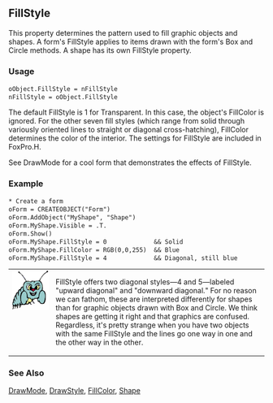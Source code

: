 ## FillStyle

This property determines the pattern used to fill graphic objects and shapes. A form's FillStyle applies to items drawn with the form's Box and Circle methods. A shape has its own FillStyle property.

### Usage

```foxpro
oObject.FillStyle = nFillStyle
nFillStyle = oObject.FillStyle
```

The default FillStyle is 1 for Transparent. In this case, the object's FillColor is ignored. For the other seven fill styles (which range from solid through variously oriented lines to straight or diagonal cross-hatching), FillColor determines the color of the interior. The settings for FillStyle are included in FoxPro.H.

See DrawMode for a cool form that demonstrates the effects of FillStyle.

### Example

```foxpro
* Create a form
oForm = CREATEOBJECT("Form")
oForm.AddObject("MyShape", "Shape")
oForm.MyShape.Visible = .T.
oForm.Show()
oForm.MyShape.FillStyle = 0             && Solid
oForm.MyShape.FillColor = RGB(0,0,255)  && Blue
oForm.MyShape.FillStyle = 4             && Diagonal, still blue
```
<table>
<tr>
  <td width="17%" valign="top">
<img width="95" height="78" src="bug.gif">
  </td>
  <td width="83%">
  <p>FillStyle offers two diagonal styles&mdash;4 and 5&mdash;labeled &quot;upward diagonal&quot; and &quot;downward diagonal.&quot; For no reason we can fathom, these are interpreted differently for shapes than for graphic objects drawn with Box and Circle. We think shapes are getting it right and that graphics are confused. Regardless, it's pretty strange when you have two objects with the same FillStyle and the lines go one way in one and the other way in the other.</p>
  </td>
 </tr>
</table>

### See Also

[DrawMode](s4g357.md), [DrawStyle](s4g357.md), [FillColor](s4g362.md), [Shape](s4g539.md)